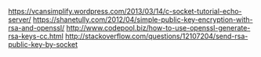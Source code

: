 https://vcansimplify.wordpress.com/2013/03/14/c-socket-tutorial-echo-server/
https://shanetully.com/2012/04/simple-public-key-encryption-with-rsa-and-openssl/
http://www.codepool.biz/how-to-use-openssl-generate-rsa-keys-cc.html
http://stackoverflow.com/questions/12107204/send-rsa-public-key-by-socket

